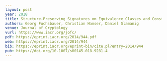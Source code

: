 ```yaml
---
layout: post
year: 2018
title: Structure-Preserving Signatures on Equivalence Classes and Constant-Size Anonymous Credentials
authors: Georg Fuchsbauer, Christian Hanser, Daniel Slamanig
venue: Journal of Cryptology
vurl: https://www.iacr.org/jofc/
pdf: https://eprint.iacr.org/2014/944.pdf
web: https://eprint.iacr.org/2014/944
bib: https://eprint.iacr.org/eprint-bin/cite.pl?entry=2014/944
pub: https://doi.org/10.1007/s00145-018-9281-4
---
```


